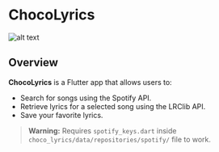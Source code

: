 # ChocoLyrics

![alt text](https://i.imgur.com/VuV6HVL.png "Banner")

## Overview

**ChocoLyrics** is a Flutter app that allows users to:

- Search for songs using the Spotify API.
- Retrieve lyrics for a selected song using the LRClib API.
- Save your favorite lyrics.

> **Warning:** Requires `spotify_keys.dart` inside `choco_lyrics/data/repositories/spotify/` file to work.
